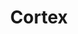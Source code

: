 ---
git: https://github.com/cortexlabs/cortex
logohandle: cortexdev
sort: cortex
title: Cortex
website: https://www.cortex.dev/
---